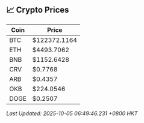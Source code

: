 ## 📈 Crypto Prices

| Coin | Price |
| ---- | ----- |
| BTC | $122372.1164 |
| ETH | $4493.7062 |
| BNB | $1152.6428 |
| CRV | $0.7768 |
| ARB | $0.4357 |
| OKB | $224.0546 |
| DOGE | $0.2507 |

_Last Updated: 2025-10-05 06:49:46.231 +0800 HKT_